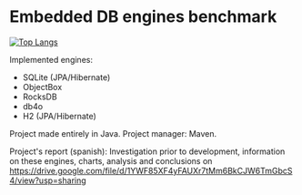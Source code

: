 # Embedded DB engines benchmark

[![Top Langs](https://github-readme-stats.vercel.app/api/top-langs/?username=diep89)](https://github.com/anuraghazra/github-readme-stats)

Implemented engines:
- SQLite (JPA/Hibernate)
- ObjectBox
- RocksDB
- db4o
- H2 (JPA/Hibernate)

Project made entirely in Java.
Project manager: Maven.

Project's report (spanish):
Investigation prior to development, information on these engines, charts, analysis and conclusions on https://drive.google.com/file/d/1YWF85XF4yFAUXr7tMm6BkCJW6TmGbcS4/view?usp=sharing
